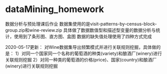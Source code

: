 # dataMining_homework
数据分析与预处理课后作业
数据集使用的是visit-patterns-by-census-block-group.zip和wine-review.zip
具体做了数据数值型和描述型变量的数据分析与统计，使用到了条形图、直方图、盒图
数据的缺失值处理使用了四种方式完成

2020-05-17更新：
对Wine数据集导出频繁模式并进行关联规则挖掘，具体做的是：
1）对同一个国家同一个名称的葡萄酒的种类(variety)和酿酒厂(winery)进行关联规则挖掘
2）对同一种类的葡萄酒的价格(price)、国家(country)和酿酒厂(winery)进行关联规则挖掘
